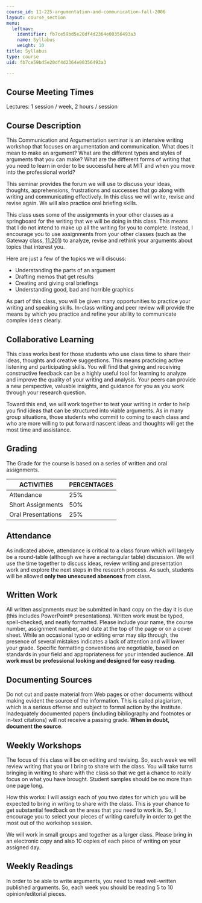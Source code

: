 ```yaml
---
course_id: 11-225-argumentation-and-communication-fall-2006
layout: course_section
menu:
  leftnav:
    identifier: fb7ce59bd5e20df4d2364e00356493a3
    name: Syllabus
    weight: 10
title: Syllabus
type: course
uid: fb7ce59bd5e20df4d2364e00356493a3

---
```


Course Meeting Times
--------------------

Lectures: 1 session / week, 2 hours / session

Course Description
------------------

This Communication and Argumentation seminar is an intensive writing workshop that focuses on argumentation and communication. What does it mean to make an argument? What are the different types and styles of arguments that you can make? What are the different forms of writing that you need to learn in order to be successful here at MIT and when you move into the professional world?

This seminar provides the forum we will use to discuss your ideas, thoughts, apprehensions, frustrations and successes that go along with writing and communicating effectively. In this class we will write, revise and revise again. We will also practice oral briefing skills.

This class uses some of the assignments in your other classes as a springboard for the writing that we will be doing in this class. This means that I do not intend to make up all the writing for you to complete. Instead, I encourage you to use assignments from your other classes (such as the Gateway class, [11.201](/courses/11-201-gateway-planning-action-fall-2005)) to analyze, revise and rethink your arguments about topics that interest you.

Here are just a few of the topics we will discuss:

*   Understanding the parts of an argument
*   Drafting memos that get results
*   Creating and giving oral briefings
*   Understanding good, bad and horrible graphics

As part of this class, you will be given many opportunities to practice your writing and speaking skills. In-class writing and peer review will provide the means by which you practice and refine your ability to communicate complex ideas clearly.

Collaborative Learning
----------------------

This class works best for those students who use class time to share their ideas, thoughts and creative suggestions. This means practicing active listening and participating skills. You will find that giving and receiving constructive feedback can be a highly useful tool for learning to analyze and improve the quality of your writing and analysis. Your peers can provide a new perspective, valuable insights, and guidance for you as you work through your research question.

Toward this end, we will work together to test your writing in order to help you find ideas that can be structured into viable arguments. As in many group situations, those students who commit to coming to each class and who are more willing to put forward nascent ideas and thoughts will get the most time and assistance.

Grading
-------

The Grade for the course is based on a series of written and oral assignments.

| ACTIVITIES | PERCENTAGES |
| --- | --- |
| Attendance | 25% |
| Short Assignments | 50% |
| Oral Presentations | 25% 

  

Attendance
----------

As indicated above, attendance is critical to a class forum which will largely be a round-table (although we have a rectangular table) discussion. We will use the time together to discuss ideas, review writing and presentation work and explore the next steps in the research process. As such, students will be allowed **only two unexcused absences** from class.

Written Work
------------

All written assignments must be submitted in hard copy on the day it is due (this includes PowerPoint® presentations). Written work must be typed, spell-checked, and neatly formatted. Please include your name, the course number, assignment number, and date at the top of the page or on a cover sheet. While an occasional typo or editing error may slip through, the presence of several mistakes indicates a lack of attention and will lower your grade. Specific formatting conventions are negotiable, based on standards in your field and appropriateness for your intended audience. **All work must be professional looking and designed for easy reading**.

Documenting Sources
-------------------

Do not cut and paste material from Web pages or other documents without making evident the source of the information. This is called plagiarism, which is a serious offense and subject to formal action by the Institute. Inadequately documented papers (including bibliography and footnotes or in-text citations) will not receive a passing grade. **When in doubt, document the source**.

Weekly Workshops
----------------

The focus of this class will be on editing and revising. So, each week we will review writing that you or I bring to share with the class. You will take turns bringing in writing to share with the class so that we get a chance to really focus on what you have brought. Student samples should be no more than one page long.

How this works: I will assign each of you two dates for which you will be expected to bring in writing to share with the class. This is your chance to get substantial feedback on the areas that you need to work in. So, I encourage you to select your pieces of writing carefully in order to get the most out of the workshop session.

We will work in small groups and together as a larger class. Please bring in an electronic copy and also 10 copies of each piece of writing on your assigned day.

Weekly Readings
---------------

In order to be able to write arguments, you need to read well-written published arguments. So, each week you should be reading 5 to 10 opinion/editorial pieces.